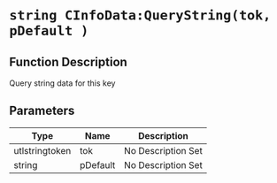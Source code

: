 # `string CInfoData:QueryString(tok, pDefault )`
## Function Description
Query string data for this key
## Parameters
Type|Name|Description
--|--|--
utlstringtoken|tok|No Description Set
string|pDefault|No Description Set
